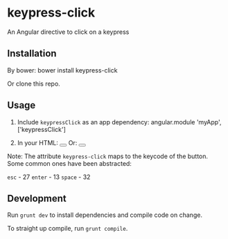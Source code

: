 # keypress-click
An Angular directive to click on a keypress

## Installation
By bower:
    bower install keypress-click

Or clone this repo.

## Usage

1. Include `keypressClick` as an app dependency:
    angular.module 'myApp', ['keypressClick']

2. In your HTML:
    <button keypress-click="esc" ng-click="submit()"></button>
Or:
    <button keypress-click="27" ng-click="submit()"></button>

Note: The attribute `keypress-click` maps to the keycode of the button. Some common ones have been abstracted:

`esc` - 27
`enter` - 13
`space` - 32

## Development

Run `grunt dev` to install dependencies and compile code on change.

To straight up compile, run `grunt compile`.
